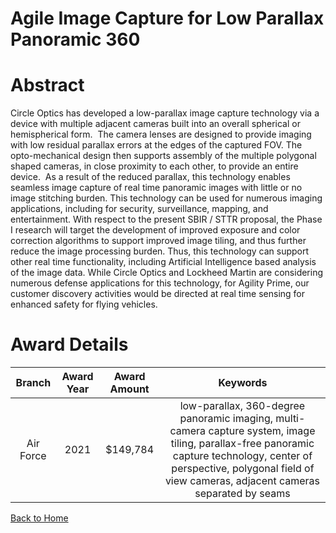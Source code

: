 
Agile Image Capture for Low Parallax Panoramic 360
==================================================

# Abstract


Circle Optics has developed a low-parallax image capture technology via a device with multiple adjacent cameras built into an overall spherical or hemispherical form.  The camera lenses are designed to provide imaging with low residual parallax errors at the edges of the captured FOV. The opto-mechanical design then supports assembly of the multiple polygonal shaped cameras, in close proximity to each other, to provide an entire device.  As a result of the reduced parallax, this technology enables seamless image capture of real time panoramic images with little or no image stitching burden. This technology can be used for numerous imaging applications, including for security, surveillance, mapping, and entertainment. With respect to the present SBIR / STTR proposal, the Phase I research will target the development of improved exposure and color correction algorithms to support improved image tiling, and thus further reduce the image processing burden. Thus, this technology can support other real time functionality, including Artificial Intelligence based analysis of the image data. While Circle Optics and Lockheed Martin are considering numerous defense applications for this technology, for Agility Prime, our customer discovery activities would be directed at real time sensing for enhanced safety for flying vehicles.  

# Award Details

|Branch|Award Year|Award Amount|Keywords|
| :---: | :---: | :---: | :---: |
|Air Force|2021|$149,784|low-parallax, 360-degree panoramic imaging, multi-camera capture system, image tiling, parallax-free panoramic capture technology, center of perspective, polygonal field of view cameras, adjacent cameras separated by seams|
  
  


[Back to Home](https://github.com/chrischow/dod_sbir_awards/DJ/#1788)